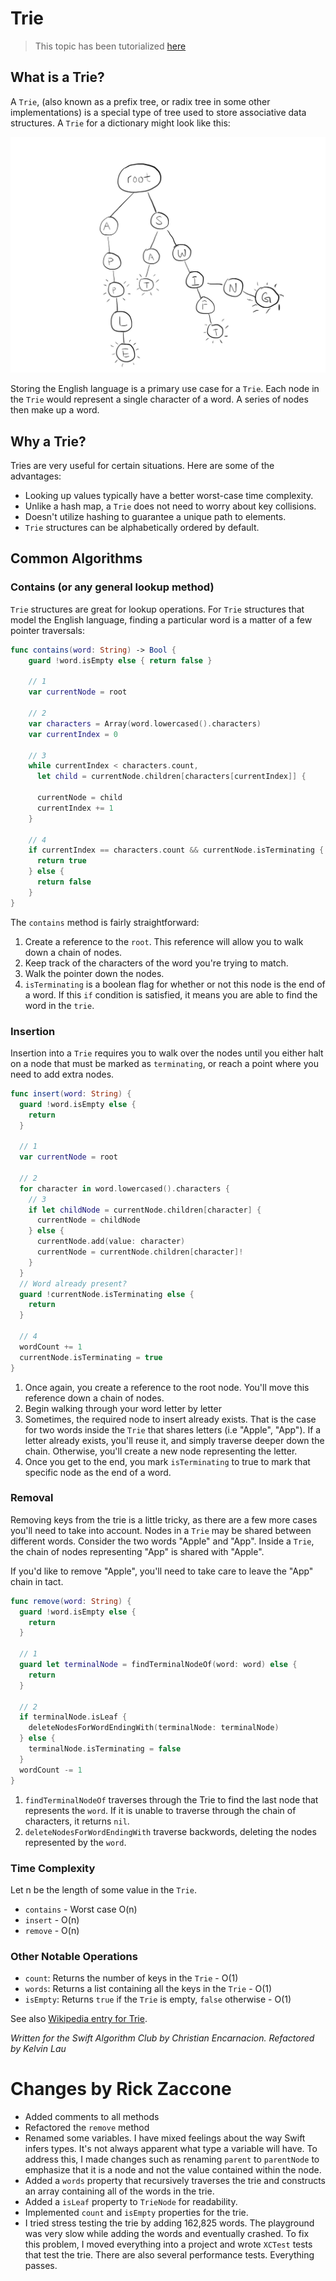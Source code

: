 # Trie

> This topic has been tutorialized [here](https://www.raywenderlich.com/139410/swift-algorithm-club-swift-trie-data-structure)

## What is a Trie?

A `Trie`, (also known as a prefix tree, or radix tree in some other implementations) is a special type of tree used to store associative data structures. A `Trie` for a dictionary might look like this:

![A Trie](images/trie.png)

Storing the English language is a primary use case for a `Trie`. Each node in the `Trie` would represent a single character of a word. A series of nodes then make up a word.

## Why a Trie?

Tries are very useful for certain situations. Here are some of the advantages:

* Looking up values typically have a better worst-case time complexity.
* Unlike a hash map, a `Trie` does not need to worry about key collisions.
* Doesn't utilize hashing to guarantee a unique path to elements.
* `Trie` structures can be alphabetically ordered by default.

## Common Algorithms

### Contains (or any general lookup method)

`Trie` structures are great for lookup operations. For `Trie` structures that model the English language, finding a particular word is a matter of a few pointer traversals:

```swift
func contains(word: String) -> Bool {
	guard !word.isEmpty else { return false }

	// 1
	var currentNode = root
  
	// 2
	var characters = Array(word.lowercased().characters)
	var currentIndex = 0
 
	// 3
	while currentIndex < characters.count, 
	  let child = currentNode.children[characters[currentIndex]] {

	  currentNode = child
	  currentIndex += 1
	}

	// 4
	if currentIndex == characters.count && currentNode.isTerminating {
	  return true
	} else {
	  return false
	}
}
```

The `contains` method is fairly straightforward:

1. Create a reference to the `root`. This reference will allow you to walk down a chain of nodes.
2. Keep track of the characters of the word you're trying to match.
3. Walk the pointer down the nodes.
4. `isTerminating` is a boolean flag for whether or not this node is the end of a word. If this `if` condition is satisfied, it means you are able to find the word in the `trie`.

### Insertion

Insertion into a `Trie` requires you to walk over the nodes until you either halt on a node that must be marked as `terminating`, or reach a point where you need to add extra nodes.

```swift
func insert(word: String) {
  guard !word.isEmpty else {
    return
  }

  // 1
  var currentNode = root

  // 2
  for character in word.lowercased().characters {
    // 3
    if let childNode = currentNode.children[character] {
      currentNode = childNode
    } else {
      currentNode.add(value: character)
      currentNode = currentNode.children[character]!
    }
  }
  // Word already present?
  guard !currentNode.isTerminating else {
    return
  }

  // 4
  wordCount += 1
  currentNode.isTerminating = true
}
```

1. Once again, you create a reference to the root node. You'll move this reference down a chain of nodes.
2. Begin walking through your word letter by letter
3. Sometimes, the required node to insert already exists. That is the case for two words inside the `Trie` that shares letters (i.e "Apple", "App"). If a letter already exists, you'll reuse it, and simply traverse deeper down the chain. Otherwise, you'll create a new node representing the letter.
4. Once you get to the end, you mark `isTerminating` to true to mark that specific node as the end of a word.

### Removal

Removing keys from the trie is a little tricky, as there are a few more cases you'll need to take into account. Nodes in a `Trie` may be shared between different words. Consider the two words "Apple" and "App". Inside a `Trie`, the chain of nodes representing "App" is shared with "Apple". 

If you'd like to remove "Apple", you'll need to take care to leave the "App" chain in tact.

```swift
func remove(word: String) {
  guard !word.isEmpty else {
    return
  }

  // 1
  guard let terminalNode = findTerminalNodeOf(word: word) else {
    return
  }

  // 2
  if terminalNode.isLeaf {
    deleteNodesForWordEndingWith(terminalNode: terminalNode)
  } else {
    terminalNode.isTerminating = false
  }
  wordCount -= 1
}
```

1. `findTerminalNodeOf` traverses through the Trie to find the last node that represents the `word`. If it is unable to traverse through the chain of characters, it returns `nil`.
2. `deleteNodesForWordEndingWith` traverse backwords, deleting the nodes represented by the `word`.

### Time Complexity

Let n be the length of some value in the `Trie`.

* `contains` - Worst case O(n)
* `insert` - O(n)
* `remove` - O(n)

### Other Notable Operations

* `count`: Returns the number of keys in the `Trie` - O(1)
* `words`: Returns a list containing all the keys in the `Trie` - O(1)
* `isEmpty`: Returns `true` if the `Trie` is empty, `false` otherwise - O(1)

See also [Wikipedia entry for Trie](https://en.wikipedia.org/wiki/Trie).

*Written for the Swift Algorithm Club by Christian Encarnacion. Refactored by Kelvin Lau*

# Changes by Rick Zaccone

* Added comments to all methods
* Refactored the `remove` method
* Renamed some variables.  I have mixed feelings about the way Swift infers types.  It's not always apparent what type a variable will have.  To address this, I made changes such as renaming `parent` to `parentNode` to emphasize that it is a node and not the value contained within the node.
* Added a `words` property that recursively traverses the trie and constructs an array containing all of the words in the trie.
* Added a `isLeaf` property to `TrieNode` for readability.
* Implemented `count` and `isEmpty` properties for the trie.
* I tried stress testing the trie by adding 162,825 words.  The playground was very slow while adding the words and eventually crashed.  To fix this problem, I moved everything into a project and wrote `XCTest` tests that test the trie.  There are also several performance tests.  Everything passes.
